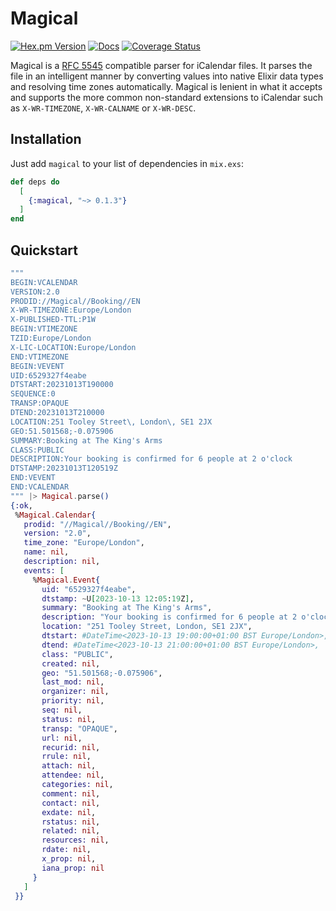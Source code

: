 # Magical

[![Hex.pm Version](https://img.shields.io/hexpm/v/magical?style=flat-square&labelColor=%2334495e&color=%238e44ad)](https://hex.pm/packages/magical/)
[![Docs](https://img.shields.io/badge/hexdocs-34495e?style=flat-square)](https://hexdocs.pm/magical/)
[![Coverage Status](https://coveralls.io/repos/github/jonathanballs/magical/badge.svg?branch=main)](https://coveralls.io/github/jonathanballs/magical?branch=main)

Magical is a [RFC 5545](https://www.ietf.org/rfc/rfc5545.txt) compatible parser
for iCalendar files. It parses the file in an intelligent manner by converting
values into native Elixir data types and resolving time zones automatically.
Magical is lenient in what it accepts and supports the more common non-standard
extensions to iCalendar such as `X-WR-TIMEZONE`, `X-WR-CALNAME` or `X-WR-DESC`.

## Installation

Just add `magical` to your list of dependencies in `mix.exs`:

```elixir
def deps do
  [
    {:magical, "~> 0.1.3"}
  ]
end
```

## Quickstart

```elixir
"""
BEGIN:VCALENDAR
VERSION:2.0
PRODID://Magical//Booking//EN
X-WR-TIMEZONE:Europe/London
X-PUBLISHED-TTL:P1W
BEGIN:VTIMEZONE
TZID:Europe/London
X-LIC-LOCATION:Europe/London
END:VTIMEZONE
BEGIN:VEVENT
UID:6529327f4eabe
DTSTART:20231013T190000
SEQUENCE:0
TRANSP:OPAQUE
DTEND:20231013T210000
LOCATION:251 Tooley Street\, London\, SE1 2JX
GEO:51.501568;-0.075906
SUMMARY:Booking at The King's Arms
CLASS:PUBLIC
DESCRIPTION:Your booking is confirmed for 6 people at 2 o'clock
DTSTAMP:20231013T120519Z
END:VEVENT
END:VCALENDAR
""" |> Magical.parse()
{:ok,
 %Magical.Calendar{
   prodid: "//Magical//Booking//EN",
   version: "2.0",
   time_zone: "Europe/London",
   name: nil,
   description: nil,
   events: [
     %Magical.Event{
       uid: "6529327f4eabe",
       dtstamp: ~U[2023-10-13 12:05:19Z],
       summary: "Booking at The King's Arms",
       description: "Your booking is confirmed for 6 people at 2 o'clock",
       location: "251 Tooley Street, London, SE1 2JX",
       dtstart: #DateTime<2023-10-13 19:00:00+01:00 BST Europe/London>,
       dtend: #DateTime<2023-10-13 21:00:00+01:00 BST Europe/London>,
       class: "PUBLIC",
       created: nil,
       geo: "51.501568;-0.075906",
       last_mod: nil,
       organizer: nil,
       priority: nil,
       seq: nil,
       status: nil,
       transp: "OPAQUE",
       url: nil,
       recurid: nil,
       rrule: nil,
       attach: nil,
       attendee: nil,
       categories: nil,
       comment: nil,
       contact: nil,
       exdate: nil,
       rstatus: nil,
       related: nil,
       resources: nil,
       rdate: nil,
       x_prop: nil,
       iana_prop: nil
     }
   ]
 }}
```
